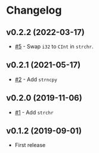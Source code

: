 # Changelog

## v0.2.2 (2022-03-17)

* [#5] - Swap `i32` to `CInt` in `strchr`.

[#5]: https://github.com/rust-embedded-community/tinyrlibc/pull/5

## v0.2.1 (2021-05-17)

* [#2] - Add `strncpy`

[#2]: https://github.com/rust-embedded-community/tinyrlibc/pull/2

## v0.2.0 (2019-11-06)

* [#1] - Add `strchr`

[#1]: https://github.com/rust-embedded-community/tinyrlibc/pull/1

## v0.1.2 (2019-09-01)

* First release
